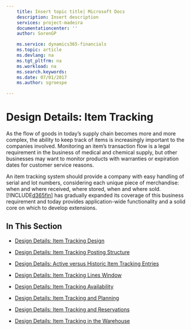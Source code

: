 ```yaml
---
    title: Insert topic title| Microsoft Docs
    description: Insert description
    services: project-madeira
    documentationcenter: ''
    author: SorenGP

    ms.service: dynamics365-financials
    ms.topic: article
    ms.devlang: na
    ms.tgt_pltfrm: na
    ms.workload: na
    ms.search.keywords:
    ms.date: 07/01/2017
    ms.author: sgroespe

---
```

# Design Details: Item Tracking
As the flow of goods in today’s supply chain becomes more and more complex, the ability to keep track of items is increasingly important to the companies involved. Monitoring an item’s transaction flow is a legal requirement in the business of medical and chemical supply, but other businesses may want to monitor products with warranties or expiration dates for customer service reasons.  
  
 An item tracking system should provide a company with easy handling of serial and lot numbers, considering each unique piece of merchandise: when and where received, where stored, when and where sold. [!INCLUDE[d365fin](../includes/d365fin_md.md)] has gradually expanded its coverage of this business requirement and today provides application-wide functionality and a solid core on which to develop extensions.  
  
## In This Section  
  
-   [Design Details: Item Tracking Design](design-details-item-tracking-design.md)  
  
-   [Design Details: Item Tracking Posting Structure](design-details-item-tracking-posting-structure.md)  
  
-   [Design Details: Active versus Historic Item Tracking Entries](design-details-active-versus-historic-item-tracking-entries.md)  
  
-   [Design Details: Item Tracking Lines Window](design-details-item-tracking-lines-window.md)  
  
-   [Design Details: Item Tracking Availability](design-details-item-tracking-availability.md)  
  
-   [Design Details: Item Tracking and Planning](design-details-item-tracking-and-planning.md)  
  
-   [Design Details: Item Tracking and Reservations](design-details-item-tracking-and-reservations.md)  
  
-   [Design Details: Item Tracking in the Warehouse](design-details-item-tracking-in-the-warehouse.md)